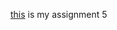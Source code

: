 [this](https://github.com/MeysamAgah/Graph-Machine-Learning-SBU-4012/blob/main/Assignments%20and%20Homeworks/Assignment%20%235/midterm_Meysam%20Agah.pdf) is my assignment 5
